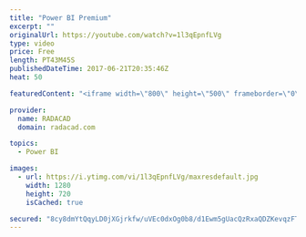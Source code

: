 ```yaml
---
title: "Power BI Premium"
excerpt: ""
originalUrl: https://youtube.com/watch?v=1l3qEpnfLVg
type: video
price: Free
length: PT43M45S
publishedDateTime: 2017-06-21T20:35:46Z
heat: 50

featuredContent: "<iframe width=\"800\" height=\"500\" frameborder=\"0\" src=\"https://www.youtube.com/embed/1l3qEpnfLVg\" allow=\"accelerometer; autoplay; encrypted-media; gyroscope; picture-in-picture\" allowfullscreen></iframe>"

provider:
  name: RADACAD
  domain: radacad.com

topics:
  - Power BI

images:
  - url: https://i.ytimg.com/vi/1l3qEpnfLVg/maxresdefault.jpg
    width: 1280
    height: 720
    isCached: true

secured: "8cy8dmYtQqyLD0jXGjrkfw/uVEc0dxOg0b8/d1Ewm5gUacQzRxaQDZKevqzFTD2OcvQCLADhKjdq2FRIEIVxSOdozQTWoklmvg/VRZkbYqgS3VrsiWi/tBHyOevt9hxNt9usELdyuPvMoQucrvmzbuv8wbxc70Aa7MxwS7wMckd/Lm9S38xuUDXspFZce1UBi9huj5naHPF1MbYUs+TES4UyuzCjqkkJ7hl6+jBSXmOxwADNOwP1fqwiS6LVxXyiFTMGiz8M8nCZg5zmZoFKyAClL7F4C7cCKLcoYnd+eHPpBG+5lWRKzNUC5V6An7dkxteuN73MTaTcxskv+M/Y/VLhjlPfki6RuZ/lsWhbQKJ+WyUSp4EQxjXKMFL++9o4kyeI0hlA7acuGwqEnSrc9Zc/tONqKtV48z+wftxL65A=;e93m2jqOvvY6ysflCInQ1A=="
---
```



